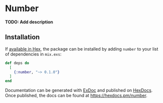 # Number

**TODO: Add description**

## Installation

If [available in Hex](https://hex.pm/docs/publish), the package can be installed
by adding `number` to your list of dependencies in `mix.exs`:

```elixir
def deps do
  [
    {:number, "~> 0.1.0"}
  ]
end
```

Documentation can be generated with [ExDoc](https://github.com/elixir-lang/ex_doc)
and published on [HexDocs](https://hexdocs.pm). Once published, the docs can
be found at <https://hexdocs.pm/number>.

